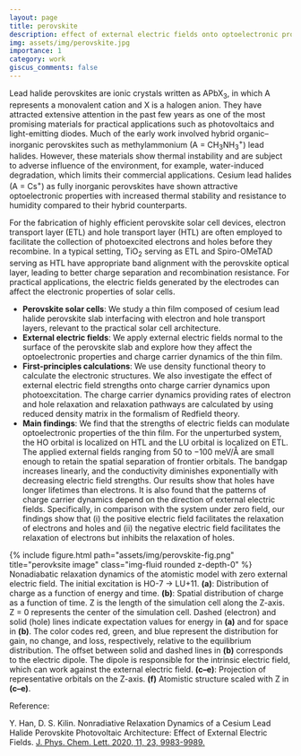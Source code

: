 ```yaml
---
layout: page
title: perovskite
description: effect of external electric fields onto optoelectronic properties
img: assets/img/perovskite.jpg
importance: 1
category: work
giscus_comments: false
---
```


Lead halide perovskites are ionic crystals written as APbX<sub>3</sub>, in which A represents a monovalent cation and X is a halogen anion. They have attracted extensive attention in the past few years as one of the most promising materials for practical applications such as photovoltaics and light-emitting diodes. Much of the early work involved hybrid organic–inorganic perovskites such as methylammonium (A = CH<sub>3</sub>NH<sub>3</sub><sup>+</sup>) lead halides. However, these materials show thermal instability and are subject to adverse influence of the environment, for example, water-induced degradation, which limits their commercial applications. Cesium lead halides (A = Cs<sup>+</sup>) as fully inorganic perovskites have shown attractive optoelectronic properties with increased thermal stability and resistance to humidity compared to their hybrid counterparts.

For the fabrication of highly efficient perovskite solar cell devices, electron transport layer (ETL) and hole transport layer (HTL) are often employed to facilitate the collection of photoexcited electrons and holes before they recombine. In a typical setting, TiO<sub>2</sub> serving as ETL and Spiro-OMeTAD serving as HTL have appropriate band alignment with the perovskite optical layer, leading to better charge separation and recombination resistance. For practical applications, the electric fields generated by the electrodes can affect the electronic properties of solar cells. 
<ul>
<li><b>Perovskite solar cells</b>: We study a thin film composed of cesium lead halide perovskite slab interfacing with electron and hole transport layers, relevant to the practical solar cell architecture. </li>

<li><b>External electric fields</b>: We apply external electric fields normal to the surface of the perovskite slab and explore how they affect the optoelectronic properties and charge carrier dynamics of the thin film.</li>

<li><b>First-principles calculations</b>: We use density functional theory to calculate the electronic structures. We also investigate the effect of external electric field strengths onto charge carrier dynamics upon photoexcitation. The charge carrier dynamics providing rates of electron and hole relaxation and relaxation pathways are calculated by using reduced density matrix in the formalism of Redfield theory.</li>

<li><b>Main findings</b>: We find that the strengths of electric fields can modulate optoelectronic properties of the thin film. For the unperturbed system, the HO orbital is localized on HTL and the LU orbital is localized on ETL. The applied external fields ranging from 50 to −100 meV/Å are small enough to retain the spatial separation of frontier orbitals. The bandgap increases linearly, and the conductivity diminishes exponentially with decreasing electric field strengths. Our results show that holes have longer lifetimes than electrons. It is also found that the patterns of charge carrier dynamics depend on the direction of external electric fields. Specifically, in comparison with the system under zero field, our findings show that (i) the positive electric field facilitates the relaxation of electrons and holes and (ii) the negative electric field facilitates the relaxation of electrons but inhibits the relaxation of holes.</li>
</ul>

<div class="row">
    <div class="col-sm mt-3 mt-md-0">
        {% include figure.html path="assets/img/perovskite-fig.png" title="perovksite image" class="img-fluid rounded z-depth-0" %}
    </div>
</div>
<div class="caption">
    Nonadiabatic relaxation dynamics of the atomistic model with zero external electric field. The initial excitation is HO-7 → LU+11. <b>(a)</b>: Distribution of charge as a function of energy and time. <b>(b)</b>: Spatial distribution of charge as a function of time. Z is the length of the simulation cell along the Z-axis. Z = 0 represents the center of the simulation cell. Dashed (electron) and solid (hole) lines indicate expectation values for energy in <b>(a)</b> and for space in <b>(b)</b>. The color codes red, green, and blue represent the distribution for gain, no change, and loss, respectively, relative to the equilibrium distribution. The offset between solid and dashed lines in <b>(b)</b> corresponds to the electric dipole. The dipole is responsible for the intrinsic electric field, which can work against the external electric field. <b>(c–e)</b>: Projection of representative orbitals on the Z-axis. <b>(f)</b> Atomistic structure scaled with Z in <b>(c–e)</b>.
</div>

Reference:

Y. Han, D. S. Kilin. Nonradiative Relaxation Dynamics of a Cesium Lead Halide Perovskite Photovoltaic Architecture: Effect of External Electric Fields. <a href='https://doi.org/10.1021/acs.jpclett.0c02973'>J. Phys. Chem. Lett. 2020, 11, 23, 9983-9989.</a>
